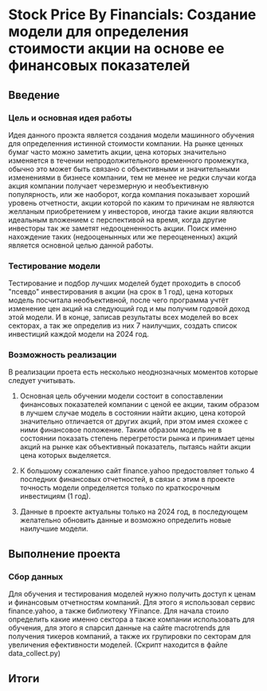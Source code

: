 # Stock Price By Financials:  Создание модели для определения стоимости акции на основе ее финансовых показателей

## Введение

### Цель и основная идея работы

Идея данного проэкта является создания модели машинного обучения для определенния истинной стоимости компании. На рынке ценных бумаг часто можно заметить акции, цена которых значительно изменяется в течении непродолжительного временного промежутка, обычно это может быть связано с объективными и значительными изменениями в бизнесе компании, тем не менее не редки случаи когда акция компании получает черезмерную и необъективную популярность, или же наоборот, когда компания показывает хороший уровень отчетности, акции которой по каким то причинам не являются желланым приобретением у инвесторов, иногда такие акции являются идеальным вложением с перспективой на время, когда другие инвесторы так же заметят недооцененность акции. Поиск именно нахождение таких (недооценынных или же переоцененных) акций является основной целью данной работы.

### Тестирование модели
Тестирование и подбор лучших моделей будет проходить в способ "псевдо" инвестирования в акции (на срок в 1 год), цена которых модель посчитала необъективной, после чего программа учтёт изменение цен акций на следующий год и мы получим годовой доход этой модели. И в конце, записав результаты всех моделей во всех секторах, а так же определив из них 7 наилучших, создать список инвестиций каждой модели на 2024 год.

### Возможность реализации

   В реализации проета есть несколько неоднозначных моментов которые следует учитывать.

1. Основная цель обучении модели состоит в сопоставлении финансовых показателей компании с ценой ее акции, таким образом в лучшем случае модель в состоянии найти акцию, цена которой значительно отличается от других акций, при этом имея схожее с ними финансовое положение. Таким образом модель не в состоянии показать степень перегретости рынка и принимает цены акций на рынке как объективный показатель, пытаясь найти акции цена которых выделяется.
   
2. К большому сожалению сайт finance.yahoo предостовляет только 4 последних финансовых отчетностей, в связи с этим в проекте точность модели определяется только по краткосрочным инвестициям (1 год).  
   
3. Данные в проекте актуальны только на 2024 год, в последующем желательно обновить данные и возможно определить новые наилучшие модели.

## Выполнение проекта

### Сбор данных

Для обучения и тестирования моделей нужно получить доступ к ценам и финансовым отчетностям компаний. Для этого я использовал сервис finance.yahoo, а также библиотеку YFinance. Для начала стоило определить какие именно сектора а также компании использовать для обучения, для этого я спарсил данные на сайте macrotrends для получения тикеров компаний, а также их групировки по секторам для увеличения ефективности моделей. (Скрипт находится в файле data_collect.py)



## Итоги
